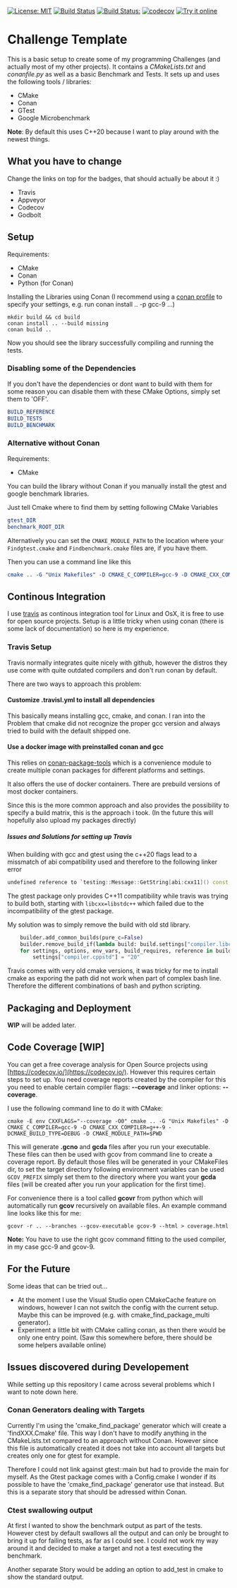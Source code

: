 [![License: MIT](https://img.shields.io/badge/License-MIT-blue.svg)](https://opensource.org/licenses/MIT)
[![Build Status](https://travis-ci.com/DonRomanos/Challenge_Template.svg?label=linux/osx)](https://travis-ci.com/DonRomanos/Challenge_Template)
[![Build Status:](https://ci.appveyor.com/api/projects/status/github/donromanos/challenge_template?svg=true&label=windows)](https://ci.appveyor.com/project/DonRomanos/challenge-template)
[![codecov](https://codecov.io/gh/donromanos/Challenge_Template/branch/master/graph/badge.svg)](https://codecov.io/gh/donromanos/Challenge_Template/)
[![Try it online](https://img.shields.io/badge/try%20it-online-blue.svg)]("https://godbolt.org/z/ux8sUi")

# Challenge Template

This is a basic setup to create some of my programming Challenges (and actually most of my other projects). It contains a *CMakeLists.txt* and *conanfile.py* as well as a basic Benchmark and Tests. It sets up and uses the following tools / libraries:

* CMake
* Conan
* GTest
* Google Microbenchmark

**Note**: By default this uses C++20 because I want to play around with the newest things.

## What you have to change

Change the links on top for the badges, that should actually be about it :)

* Travis
* Appveyor
* Codecov
* Godbolt

## Setup

Requirements:

* CMake
* Conan
* Python (for Conan)

Installing the Libraries using Conan (I recommend using a [conan profile](https://docs.conan.io/en/latest/reference/profiles.html) to specify your settings, e.g. run conan install .. -p gcc-9 ...)

```shell
mkdir build && cd build
conan install .. --build missing
conan build ..
```

Now you should see the library successfully compiling and running the tests.

### Disabling some of the Dependencies

If you don't have the dependencies or dont want to build with them for some reason you can disable them with these CMake Options, simply set them to 'OFF'.

```cmake
BUILD_REFERENCE
BUILD_TESTS
BUILD_BENCHMARK
```

### Alternative without Conan

Requirements:

* CMake

You can build the library without Conan if you manually install the gtest and google benchmark libraries.

Just tell Cmake where to find them by setting following CMake Variables

```cmake
gtest_DIR
benchmark_ROOT_DIR
```

Alternatively you can set the `CMAKE_MODULE_PATH` to the location where your `Findgtest.cmake` and `Findbenchmark.cmake` files are, if you have them.

Then you can use a command line like this

```cmake
cmake .. -G "Unix Makefiles" -D CMAKE_C_COMPILER=gcc-9 -D CMAKE_CXX_COMPILER=g++-9 -DCMAKE_BUILD_TYPE=DEBUG -D CMAKE_MODULE_PATH=$PWD
```

## Continous Integration

I use [travis](https://travis-ci.com/) as continous integration tool for Linux and OsX, it is free to use for open source projects. Setup is a little tricky when using conan (there is some lack of documentation) so here is my experience.

### Travis Setup

Travis normally integrates quite nicely with github, however the distros they use come with quite outdated compilers and don't run conan by default.

There are two ways to approach this problem:

#### Customize .travisl.yml to install all dependencies

This basically means installing gcc, cmake, and conan. I ran into the Problem that cmake did not recognize the proper gcc version and always tried to build with the default shipped one.

#### Use a docker image with preinstalled conan and gcc

This relies on [conan-package-tools](https://github.com/conan-io/conan-package-tools) which is a convenience module to create multiple conan packages for different platforms and settings.

It also offers the use of docker containers. There are prebuild versions of most docker containers.

Since this is the more common approach and also provides the possibility to specify a build matrix, this is the approach i took. (In the future this will hopefully also upload my packages directly)

##### Issues and Solutions for setting up Travis

When building with gcc and gtest using the c++20 flags lead to a missmatch of abi compatibility used and therefore to the following linker error

```cpp
undefined reference to `testing::Message::GetString[abi:cxx11]() const
```

The gtest package only provides C++11 compatibility while travis was trying to build both, starting with `libcxx=libstdc++` which failed due to the incompatibility of the gtest package.

My solution was to simply remove the build with old std library.

```python
    builder.add_common_builds(pure_c=False)
    builder.remove_build_if(lambda build: build.settings["compiler.libcxx"] == "libstdc++")
    for settings, options, env_vars, build_requires, reference in builder.items:
        settings["compiler.cppstd"] = "20"
```

Travis comes with very old cmake versions, it was tricky for me to install cmake as exporing the path did not work when part of complex bash line. Therefore the different combinations of bash and python scripting.

## Packaging and Deployment

**WIP** will be added later.

## Code Coverage [WIP]

You can get a free coverage analysis for Open Source projects using [https://codecov.io/](https://codecov.io/). However this requires certain steps to set up. You need coverage reports created by the compiler for this you need to enable certain compiler flags: **--coverage** and linker options: **--coverage**.

I use the following command line to do it with CMake:

```shell
cmake -E env CXXFLAGS="--coverage -O0" cmake .. -G "Unix Makefiles" -D CMAKE_C_COMPILER=gcc-9 -D CMAKE_CXX_COMPILER=g++-9 -DCMAKE_BUILD_TYPE=DEBUG -D CMAKE_MODULE_PATH=$PWD
```

This will generate **.gcno** and **gcda** files after you run your executable. These files can then be used with gcov from command line to create a coverage report. By default those files will be generated in your CMakeFiles dir, to set the target directory following environment variables can be used `GCOV_PREFIX` simply set them to the directory where you want your **gcda** files (will be created after you run your application for the first time).

For convenience there is a tool called **gcovr** from python which will automatically run **gcov** recursively on available files. An example command line looks like this for me:

```shell
gcovr -r .. --branches --gcov-executable gcov-9 --html > coverage.html
```

**Note:**  You have to use the right gcov command fitting to the used compiler, in my case gcc-9 and gcov-9.

## For the Future

Some ideas that can be tried out...

* At the moment I use the Visual Studio open CMakeCache feature on windows, however I can not switch the config with the current setup. Maybe this can be improved (e.g. with cmake_find_package_multi generator).
* Experiment a little bit with CMake calling conan, as then there would be only one entry point. (Saw this somewhere before, there should be some helpers available online)

## Issues discovered during Developement

While setting up this repository I came across several problems which I want to note down here.

### Conan Generators dealing with Targets

Currently I'm using the 'cmake_find_package' generator which will create a 'findXXX.Cmake' file. This way I don't have to modify anything in the CMakeLists.txt compared to an approach without Conan. However since this file is automatically created it does not take into account all targets but creates only one for gtest for example.

Therefore I could not link against gtest::main but had to provide the main for myself. As the Gtest package comes with a Config.cmake I wonder if its possible to have the 'cmake_find_package' generator use that instead. But this is a separate story that should be adressed within Conan.

### Ctest swallowing output

At first I wanted to show the benchmark output as part of the tests. However ctest by default swallows all the output and can only be brought to bring it up for failing tests, as far as I could see. I could not work my way around it and decided to make a target and not a test executing the benchmark.

Another separate Story would be adding an option to add_test in cmake to show the standard output.
